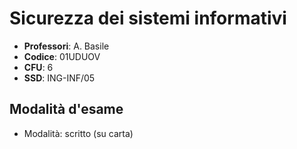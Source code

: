 # Sicurezza dei sistemi informativi

- **Professori**: A. Basile
- **Codice**: 01UDUOV
- **CFU**: 6
- **SSD**: ING-INF/05

## Modalità d'esame

- Modalità: scritto (su carta)
